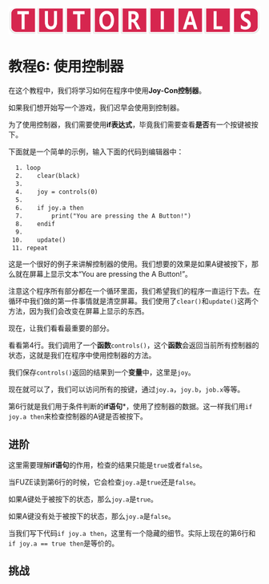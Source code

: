 ![avatar](../_images/HelpTutorial.png)

# 教程6: 使用控制器

在这个教程中，我们将学习如何在程序中使用**Joy-Con控制器**。

如果我们想开始写一个游戏，我们迟早会使用到控制器。

为了使用控制器，我们需要使用**if表达式**，毕竟我们需要查看**是否**有一个按键被按下。

下面就是一个简单的示例，输入下面的代码到编辑器中：

```
  1. loop
  2.    clear(black)
  3.
  4.    joy = controls(0)
  5.
  6.    if joy.a then
  7.        print("You are pressing the A Button!")
  8.    endif
  9.
 10.    update()
 11. repeat
```

这是一个很好的例子来讲解控制器的使用。我们想要的效果是如果A键被按下，那么就在屏幕上显示文本“You are pressing the A Button!”。

注意这个程序所有部分都在一个循环里面，我们希望我们的程序一直运行下去。在循环中我们做的第一件事情就是清空屏幕。我们使用了```clear()```和```update()```这两个方法，因为我们会改变在屏幕上显示的东西。

现在，让我们看看最重要的部分。

看看第4行。我们调用了一个**函数**```controls()```，这个**函数**会返回当前所有控制器的状态，这就是我们在程序中使用控制器的方法。

我们保存```controls()```返回的结果到一个**变量**中，这里是```joy```。

现在就可以了，我们可以访问所有的按键，通过```joy.a```，```joy.b```，```job.x```等等。

第6行就是我们用于条件判断的**if语句***，使用了控制器的数据。这一样我们用```if joy.a then```来检查控制器的A键是否被按下。

## 进阶

这里需要理解**if语句**的作用，检查的结果只能是```true```或者```false```。

当FUZE读到第6行的时候，它会检查```joy.a```是```true```还是```false```。

如果A键处于被按下的状态，那么```joy.a```是```true```。

如果A键没有处于被按下的状态，那么```joy.a```是```false```。

当我们写下代码```if joy.a then```，这里有一个隐藏的细节。实际上现在的第6行和```if joy.a == true then```是等价的。

## 挑战

